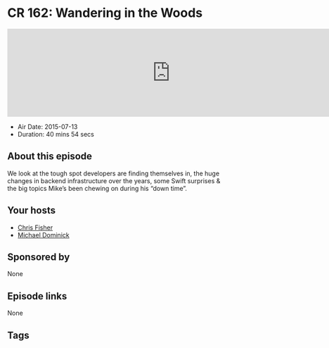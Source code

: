 # CR 162: Wandering in the Woods

<iframe src="https://player.fireside.fm/v2/MLf2ZzhC+g9K3mq_e?theme=dark" width="740" height="200" frameborder="0" scrolling="no"></iframe>

* Air Date: 2015-07-13
* Duration: 40 mins 54 secs

## About this episode

We look at the tough spot developers are finding themselves in, the huge changes in backend infrastructure over the years, some Swift surprises & the big topics Mike’s been chewing on during his “down time”.

## Your hosts
* [Chris Fisher](https://coder.show/hosts/chrislas)
* [Michael Dominick](https://coder.show/hosts/michael)

## Sponsored by

None



## Episode links

None



## Tags

